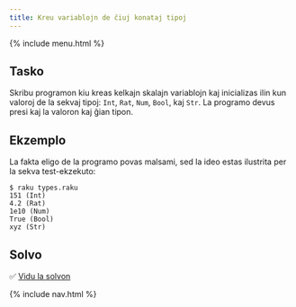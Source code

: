 ```yaml
---
title: Kreu variablojn de ĉiuj konataj tipoj
---
```


{% include menu.html %}

## Tasko

Skribu programon kiu kreas kelkajn skalajn variablojn kaj inicializas ilin kun valoroj de la sekvaj tipoj: `Int`, `Rat`, `Num`, `Bool`, kaj `Str`. La programo devus presi kaj la valoron kaj ĝian tipon.

## Ekzemplo

La fakta eligo de la programo povas malsami, sed la ideo estas ilustrita per la sekva test-ekzekuto:

```console
$ raku types.raku
151 (Int)
4.2 (Rat)
1e10 (Num)
True (Bool)
xyz (Str)
```

## Solvo

✅ [Vidu la solvon](solution)

{% include nav.html %}